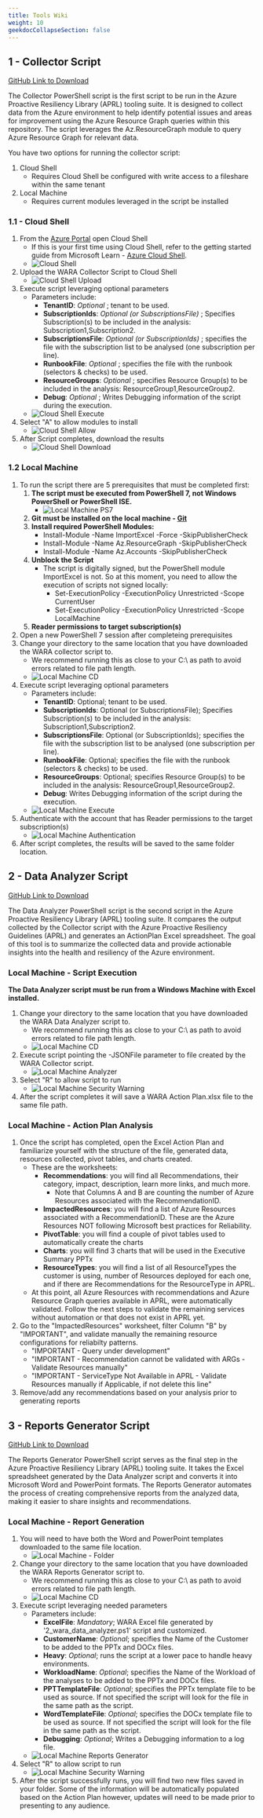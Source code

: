 ```yaml
---
title: Tools Wiki
weight: 10
geekdocCollapseSection: false
---
```


## 1 - Collector Script

[GitHub Link to Download](https://github.com/Azure/Azure-Proactive-Resiliency-Library-v2/blob/main/tools/1_wara_collector.ps1)

The Collector PowerShell script is the first script to be run in the Azure Proactive Resiliency Library (APRL) tooling suite. It is designed to collect data from the Azure environment to help identify potential issues and areas for improvement using the Azure Resource Graph queries within this repository. The script leverages the Az.ResourceGraph module to query Azure Resource Graph for relevant data.

You have two options for running the collector script:

1. Cloud Shell
   - Requires Cloud Shell be configured with write access to a fileshare within the same tenant
2. Local Machine
   - Requires current modules leveraged in the script be installed

### 1.1 - Cloud Shell

1. From the [Azure Portal](https://portal.azure.com/) open Cloud Shell
   - If this is your first time using Cloud Shell, refer to the getting started guide from Microsoft Learn - [Azure Cloud Shell](https://learn.microsoft.com/en-us/azure/cloud-shell/get-started/classic?tabs=azurecli#start-cloud-shell).
   - ![Cloud Shell](/docs/static/img/tools/collector-1.png)
2. Upload the WARA Collector Script to Cloud Shell
   - ![Cloud Shell Upload](/docs/static/img/tools/collector-2.png)
3. Execute script leveraging optional parameters
   - Parameters include:
      - **TenantID**:  *Optional* ; tenant to be used.
      - **SubscriptionIds**:  *Optional (or SubscriptionsFile)* ; Specifies Subscription(s) to be included in the analysis: Subscription1,Subscription2.
      - **SubscriptionsFile**:  *Optional (or SubscriptionIds)* ; specifies the file with the subscription list to be analysed (one subscription per line).
      - **RunbookFile**:  *Optional* ; specifies the file with the runbook (selectors & checks) to be used.
      - **ResourceGroups**:  *Optional* ; specifies Resource Group(s) to be included in the analysis: ResourceGroup1,ResourceGroup2.
      - **Debug**: *Optional* ; Writes Debugging information of the script during the execution.
   - ![Cloud Shell Execute](/docs/static/img/tools/collector-3.png)
4. Select "A" to allow modules to install
   - ![Cloud Shell Allow](/docs/static/img/tools/collector-4.png)
5. After Script completes, download the results
   - ![Cloud Shell Download](/docs/static/img/tools/collector-5.png)

### 1.2 Local Machine

1. To run the script there are 5 prerequisites that must be completed first:
   1. **The script must be executed from PowerShell 7, not Windows PowerShell or PowerShell ISE.**
      - ![Local Machine PS7](/docs/static/img/tools/collector-6.png)
   2. **Git must be installed on the local machine - [Git](https://git-scm.com/download/win)**
   3. **Install required PowerShell Modules:**
      - Install-Module -Name ImportExcel -Force -SkipPublisherCheck
      - Install-Module -Name Az.ResourceGraph -SkipPublisherCheck
      - Install-Module -Name Az.Accounts -SkipPublisherCheck
   4. **Unblock the Script**
      - The script is digitally signed, but the PowerShell module ImportExcel is not. So at this moment, you need to allow the execution of scripts not signed locally:
         - Set-ExecutionPolicy -ExecutionPolicy Unrestricted -Scope CurrentUser
         - Set-ExecutionPolicy -ExecutionPolicy Unrestricted -Scope LocalMachine
   5. **Reader permissions to target subscription(s)**
2. Open a new PowerShell 7 session after completeing prerequisites
3. Change your directory to the same location that you have downloaded the WARA collector script to.
   - We recommend running this as close to your C:\ as path to avoid errors related to file path length.
   - ![Local Machine CD](/docs/static/img/tools/collector-7.png)
4.  Execute script leveraging optional parameters
      - Parameters include:
         - **TenantID**:  Optional; tenant to be used.
         - **SubscriptionIds**:  Optional (or SubscriptionsFile); Specifies Subscription(s) to be included in the analysis: Subscription1,Subscription2.
         - **SubscriptionsFile**:  Optional (or SubscriptionIds); specifies the file with the subscription list to be analysed (one subscription per line).
         - **RunbookFile**:  Optional; specifies the file with the runbook (selectors & checks) to be used.
         - **ResourceGroups**:  Optional; specifies Resource Group(s) to be included in the analysis: ResourceGroup1,ResourceGroup2.
         - **Debug**:  Writes Debugging information of the script during the execution.
      - ![Local Machine Execute](/docs/static/img/tools/collector-8.png)
5. Authenticate with the account that has Reader permissions to the target subscription(s)
   - ![Local Machine Authentication](/docs/static/img/tools/collector-9.png)
6. After script completes, the results will be saved to the same folder location.
## 2 - Data Analyzer Script

[GitHub Link to Download](https://github.com/Azure/Azure-Proactive-Resiliency-Library-v2/blob/main/tools/2_wara_data_analyzer.ps1)

The Data Analyzer PowerShell script is the second script in the Azure Proactive Resiliency Library (APRL) tooling suite. It compares the output collected by the Collector script with the Azure Proactive Resiliency Guidelines (APRL) and generates an ActionPlan Excel spreadsheet. The goal of this tool is to summarize the collected data and provide actionable insights into the health and resiliency of the Azure environment.

### Local Machine - Script Execution

**The Data Analyzer script must be run from a Windows Machine with Excel installed.**

1. Change your directory to the same location that you have downloaded the WARA Data Analyzer script to.
   - We recommend running this as close to your C:\ as path to avoid errors related to file path length.
   - ![Local Machine CD](/docs/static/img/tools/collector-7.png)
2. Execute script pointing the -JSONFile parameter to file created by the WARA Collector script.
   - ![Local Machine Analyzer](/docs/static/img/tools/analyzer-1.png)
3. Select "R" to allow script to run
   - ![Local Machine Security Warning](/docs/static/img/tools/analyzer-2.png)
4. After the script completes it will save a WARA Action Plan.xlsx file to the same file path.

### Local Machine - Action Plan Analysis

1. Once the script has completed, open the Excel Action Plan and familiarize yourself with the structure of the file, generated data, resources collected, pivot tables, and charts created.
   -  These are the worksheets:
      - **Recommendations**: you will find all Recommendations, their category, impact, description, learn more links, and much more.
         - Note that Columns A and B are counting the number of Azure Resources associated with the RecommendationID.
      - **ImpactedResources**: you will find a list of Azure Resources associated with a RecommendationID. These are the Azure Resources NOT following Microsoft best practices for Reliability.
      - **PivotTable**: you will find a couple of pivot tables used to automatically create the charts
      - **Charts**: you will find 3 charts that will be used in the Executive Summary PPTx
      - **ResourceTypes**: you will find a list of all ResourceTypes the customer is using, number of Resources deployed for each one, and if there are Recommendations for the ResourceType in APRL.
   - At this point, all Azure Resources with recommendations and Azure Resource Graph queries available in APRL, were automatically validated. Follow the next steps to validate the remaining services without automation or that does not exist in APRL yet.
2. Go to the "ImpactedResources" worksheet, filter Column "B" by "IMPORTANT", and validate manually the remaining resource configurations for reliabilty patterns.
   - "IMPORTANT - Query under development"
   - "IMPORTANT - Recommendation cannot be validated with ARGs - Validate Resources manually"
   - "IMPORTANT - ServiceType Not Available in APRL - Validate Resources manually if Applicable, if not delete this line"
3. Remove/add any recommendations based on your analysis prior to generating reports

## 3 - Reports Generator Script

[GitHub Link to Download](https://github.com/Azure/Azure-Proactive-Resiliency-Library-v2/blob/main/tools/3_wara_reports_generator.ps1)

The Reports Generator PowerShell script serves as the final step in the Azure Proactive Resiliency Library (APRL) tooling suite. It takes the Excel spreadsheet generated by the Data Analyzer script and converts it into Microsoft Word and PowerPoint formats. The Reports Generator automates the process of creating comprehensive reports from the analyzed data, making it easier to share insights and recommendations.

### Local Machine - Report Generation

1. You will need to have both the Word and PowerPoint templates downloaded to the same file location.
   - ![Local Machine - Folder](/docs/static/img/tools/generator-1.png)
2. Change your directory to the same location that you have downloaded the WARA Reports Generator script to.
   - We recommend running this as close to your C:\ as path to avoid errors related to file path length.
   - ![Local Machine CD](/docs/static/img/tools/collector-7.png)
3.  Execute script leveraging needed parameters
      - Parameters include:
         - **ExcelFile**:  *Mandatory*; WARA Excel file generated by '2_wara_data_analyzer.ps1' script and customized.
         - **CustomerName**:  *Optional*; specifies the Name of the Customer to be added to the PPTx and DOCx files.
         - **Heavy**:  *Optional*; runs the script at a lower pace to handle heavy environments.
         - **WorkloadName**:  *Optional*; specifies the Name of the Workload of the analyses to be added to the PPTx and DOCx files.
         - **PPTTemplateFile**:  *Optional*; specifies the PPTx template file to be used as source. If not specified the script will look for the file in the same path as the script.
         - **WordTemplateFile**:  *Optional*; specifies the DOCx template file to be used as source. If not specified the script will look for the file in the same path as the script.
         - **Debugging**: *Optional*; Writes a Debugging information to a log file.
      - ![Local Machine Reports Generator](/docs/static/img/tools/generator-2.png)
4. Select "R" to allow script to run
   - ![Local Machine Security Warning](/docs/static/img/tools/generator-3.png)
5. After the script successfully runs, you will find two new files saved in your folder. Some of the information will be automatically populated based on the Action Plan however, updates will need to be made prior to presenting to any audience.